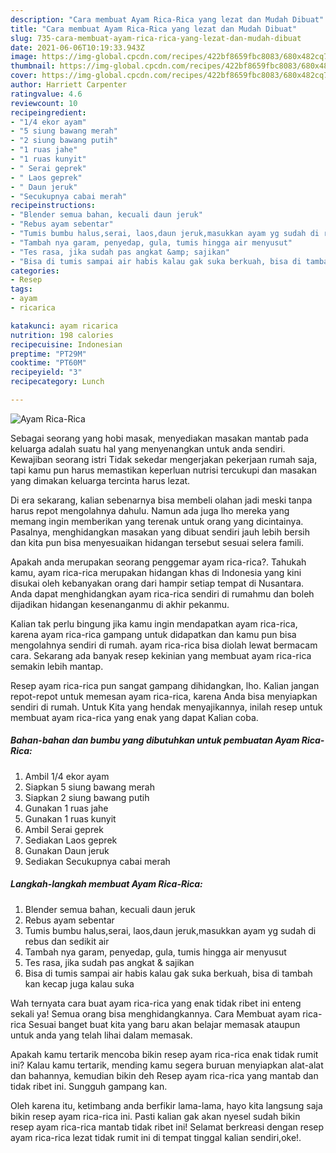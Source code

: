 ```yaml
---
description: "Cara membuat Ayam Rica-Rica yang lezat dan Mudah Dibuat"
title: "Cara membuat Ayam Rica-Rica yang lezat dan Mudah Dibuat"
slug: 735-cara-membuat-ayam-rica-rica-yang-lezat-dan-mudah-dibuat
date: 2021-06-06T10:19:33.943Z
image: https://img-global.cpcdn.com/recipes/422bf8659fbc8083/680x482cq70/ayam-rica-rica-foto-resep-utama.jpg
thumbnail: https://img-global.cpcdn.com/recipes/422bf8659fbc8083/680x482cq70/ayam-rica-rica-foto-resep-utama.jpg
cover: https://img-global.cpcdn.com/recipes/422bf8659fbc8083/680x482cq70/ayam-rica-rica-foto-resep-utama.jpg
author: Harriett Carpenter
ratingvalue: 4.6
reviewcount: 10
recipeingredient:
- "1/4 ekor ayam"
- "5 siung bawang merah"
- "2 siung bawang putih"
- "1 ruas jahe"
- "1 ruas kunyit"
- " Serai geprek"
- " Laos geprek"
- " Daun jeruk"
- "Secukupnya cabai merah"
recipeinstructions:
- "Blender semua bahan, kecuali daun jeruk"
- "Rebus ayam sebentar"
- "Tumis bumbu halus,serai, laos,daun jeruk,masukkan ayam yg sudah di rebus dan sedikit air"
- "Tambah nya garam, penyedap, gula, tumis hingga air menyusut"
- "Tes rasa, jika sudah pas angkat &amp; sajikan"
- "Bisa di tumis sampai air habis kalau gak suka berkuah, bisa di tambah kan kecap juga kalau suka"
categories:
- Resep
tags:
- ayam
- ricarica

katakunci: ayam ricarica 
nutrition: 198 calories
recipecuisine: Indonesian
preptime: "PT29M"
cooktime: "PT60M"
recipeyield: "3"
recipecategory: Lunch

---
```



![Ayam Rica-Rica](https://img-global.cpcdn.com/recipes/422bf8659fbc8083/680x482cq70/ayam-rica-rica-foto-resep-utama.jpg)

Sebagai seorang yang hobi masak, menyediakan masakan mantab pada keluarga adalah suatu hal yang menyenangkan untuk anda sendiri. Kewajiban seorang istri Tidak sekedar mengerjakan pekerjaan rumah saja, tapi kamu pun harus memastikan keperluan nutrisi tercukupi dan masakan yang dimakan keluarga tercinta harus lezat.

Di era  sekarang, kalian sebenarnya bisa membeli olahan jadi meski tanpa harus repot mengolahnya dahulu. Namun ada juga lho mereka yang memang ingin memberikan yang terenak untuk orang yang dicintainya. Pasalnya, menghidangkan masakan yang dibuat sendiri jauh lebih bersih dan kita pun bisa menyesuaikan hidangan tersebut sesuai selera famili. 



Apakah anda merupakan seorang penggemar ayam rica-rica?. Tahukah kamu, ayam rica-rica merupakan hidangan khas di Indonesia yang kini disukai oleh kebanyakan orang dari hampir setiap tempat di Nusantara. Anda dapat menghidangkan ayam rica-rica sendiri di rumahmu dan boleh dijadikan hidangan kesenanganmu di akhir pekanmu.

Kalian tak perlu bingung jika kamu ingin mendapatkan ayam rica-rica, karena ayam rica-rica gampang untuk didapatkan dan kamu pun bisa mengolahnya sendiri di rumah. ayam rica-rica bisa diolah lewat bermacam cara. Sekarang ada banyak resep kekinian yang membuat ayam rica-rica semakin lebih mantap.

Resep ayam rica-rica pun sangat gampang dihidangkan, lho. Kalian jangan repot-repot untuk memesan ayam rica-rica, karena Anda bisa menyiapkan sendiri di rumah. Untuk Kita yang hendak menyajikannya, inilah resep untuk membuat ayam rica-rica yang enak yang dapat Kalian coba.

<!--inarticleads1-->

##### Bahan-bahan dan bumbu yang dibutuhkan untuk pembuatan Ayam Rica-Rica:

1. Ambil 1/4 ekor ayam
1. Siapkan 5 siung bawang merah
1. Siapkan 2 siung bawang putih
1. Gunakan 1 ruas jahe
1. Gunakan 1 ruas kunyit
1. Ambil  Serai geprek
1. Sediakan  Laos geprek
1. Gunakan  Daun jeruk
1. Sediakan Secukupnya cabai merah




<!--inarticleads2-->

##### Langkah-langkah membuat Ayam Rica-Rica:

1. Blender semua bahan, kecuali daun jeruk
1. Rebus ayam sebentar
1. Tumis bumbu halus,serai, laos,daun jeruk,masukkan ayam yg sudah di rebus dan sedikit air
1. Tambah nya garam, penyedap, gula, tumis hingga air menyusut
1. Tes rasa, jika sudah pas angkat &amp; sajikan
1. Bisa di tumis sampai air habis kalau gak suka berkuah, bisa di tambah kan kecap juga kalau suka




Wah ternyata cara buat ayam rica-rica yang enak tidak ribet ini enteng sekali ya! Semua orang bisa menghidangkannya. Cara Membuat ayam rica-rica Sesuai banget buat kita yang baru akan belajar memasak ataupun untuk anda yang telah lihai dalam memasak.

Apakah kamu tertarik mencoba bikin resep ayam rica-rica enak tidak rumit ini? Kalau kamu tertarik, mending kamu segera buruan menyiapkan alat-alat dan bahannya, kemudian bikin deh Resep ayam rica-rica yang mantab dan tidak ribet ini. Sungguh gampang kan. 

Oleh karena itu, ketimbang anda berfikir lama-lama, hayo kita langsung saja bikin resep ayam rica-rica ini. Pasti kalian gak akan nyesel sudah bikin resep ayam rica-rica mantab tidak ribet ini! Selamat berkreasi dengan resep ayam rica-rica lezat tidak rumit ini di tempat tinggal kalian sendiri,oke!.

